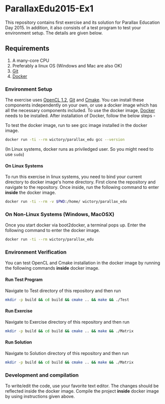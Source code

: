 # ParallaxEdu2015-Ex1
This repository contains first exercise and its solution for Parallax Education Day 2015. In addition, it also consists of a test program to test your environment setup. The details are given below.

## Requirements

1. A many-core CPU
2. Preferably a linux OS (Windows and Mac are also OK)
3. [Git](http://git-scm.com/downloads)
4. [Docker](https://docs.docker.com/installation/)

### Environment Setup

The exercise uses [OpenCL 1.2](https://www.khronos.org/opencl/), [Git](http://git-scm.com/) and [Cmake](http://www.cmake.org/). You can install these components independently on your own, or use a docker image which has all the necessary components included. To use the docker image, [Docker](https://docs.docker.com/installation/) needs to be installed. After installation of Docker, follow the below steps -

To test the docker image, run to see gcc image installed in the docker image. 
```bash
docker run -ti --rm wictory/parallax_edu gcc --version
```
(In Linux systems, docker runs as priviledged user. So you might need to use `sudo`)

#### On Linux Systems

To run this exercise in linux systems, you need to bind your current directory to docker image's home directory. First clone the repository and navigate to the repository. Once inside, run the following command to enter **inside** the docker image.

```bash
docker run -ti --rm -v $PWD:/home/ wictory/parallax_edu
```

### On Non-Linux Systems (Windows, MacOSX)
Once you start docker via boot2docker, a terminal pops up. Enter the following command to enter the docker image.
```bash
docker run -ti --rm wictory/parallax_edu
```

### Environment Verification
You can test OpenCL and Cmake installation in the docker image by running the following commands **inside** docker image.

#### Run Test Program
Navigate to Test directory of this repository and then run
```bash
mkdir -p build && cd build && cmake .. && make && ./Test
```

#### Run Exercise
Navigate to Exercise directory of this repository and then run
```bash
mkdir -p build && cd build && cmake .. && make && ./Matrix
```

#### Run Solution
Navigate to Solution directory of this repository and then run
```bash
mkdir -p build && cd build && cmake .. && make && ./Matrix
```

### Development and compilation
To write/edit the code, use your favorite text editor. The changes should be reflected inside the docker image. Compile the project **inside** docker image by using instructions given above.

